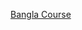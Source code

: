 [Bangla Course](https://www.youtube.com/watch?v=08kecFaY90o&list=PLOAwd76aN5OdlEp0bJSL0KBnL4LZx7PQd)
